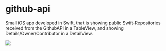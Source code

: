# github-api
Small iOS app developed in Swift, that is showing public Swift-Repositories received from the GithubAPI in a TableView, and showing Details/Owner/Contributor in a DetailView. 

![](video/exampleVideo.gif)